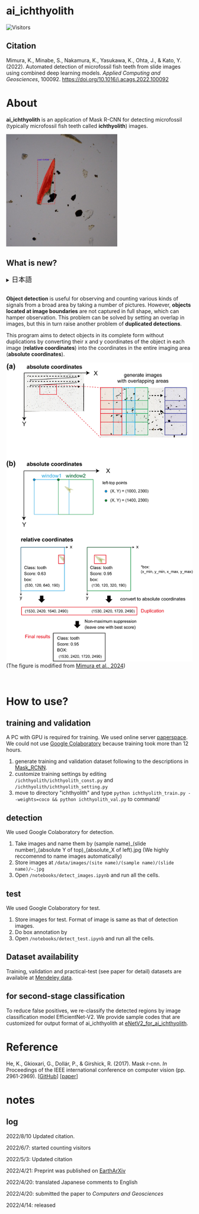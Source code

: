# ai_ichthyolith
![Visitors](https://visitor-badge.glitch.me/badge?page_id=KazuhideMimura/ai_ichthyolith&left_color=gray&right_color=blue)

## Citation
Mimura, K., Minabe, S., Nakamura, K., Yasukawa, K., Ohta, J., & Kato, Y. (2022). Automated detection of microfossil fish teeth from slide images using combined deep learning models. *Applied Computing and Geosciences*, 100092. https://doi.org/10.1016/j.acags.2022.100092

# About
**ai_ichthyolith** is an application of Mask R-CNN for detecting microfossil (typically microfossil fish teeth called **ichthyolith**) images.

<img src="/images_for_github/detect_example.jpg" width="300">
<br>

## What is new?
<details><summary><span style="font-size: 130%">
日本語
</span></summary><div>

多数の画像を撮影して**物体検出**にかけることにより，広範囲から対象を観察したりカウントしたりすることが可能です．
しかし，範囲を分割して撮影すると，**画像の境界に存在する粒子**が完全な形状で撮影されないという問題があります．
この問題は，範囲に重なりを設定して撮影することで解決できますが，今度は１つの物体が**重複**して検出されるという別の問題が生じます
<br>

本プログラムでは，各画像中での x, y 座標（**相対座標**）を，全体の撮影範囲の中での X, Y 座標（**絶対座標**）に変換することにより，重複を防ぎながら完全な形状で検出することを目的としています．

</div></details><br>


**Object detection** is useful for observing and counting various kinds of signals from a broad area by taking a number of pictures.
However, **objects located at image boundaries** are not captured in full shape, which can hamper observation. 
This problem can be solved by setting an overlap in images, but this in turn raise another problem of **duplicated detections**.
<br>

This program aims to detect objects in its complete form without duplications by converting their x and y coordinates of the object in each image (**relative coordinates**) into the coordinates in the entire imaging area (**absolute coordinates**).

![image3](/images_for_github/Non_max_suppression.png)
(The figure is modified from [Mimura et al., 2024](https://doi.org/10.1029/2023EA003122))

<br>

# How to use?
## training and validation
A PC with GPU is required for training. We used online server [paperspace](https://www.paperspace.com/). We could not use [Google Colaboratory](https://colab.research.google.com/?hl=en) because training took more than 12 hours.

1. generate training and validation dataset following to the descriptions in [Mask_RCNN](https://github.com/matterport/Mask_RCNN/).
2. customize training settings by editing `/ichthyolith/ichthyolith_const.py` and `/ichthyolith/ichthyolith_setting.py`
3. move to directory "ichthyolith" and type `python ichthyolith_train.py --weights=coco && python ichthyolith_val.py` to command/

## detection
We used Google Colaboratory for detection.

1. Take images and name them by (sample name)\_(slide number)\_(absolute Y of top)\_(absolute_X of left).jpg (We highly reccomennd to name images automatically)
2. Store images at `/data/images/(site name)/(sample name)/(slide name)/~.jpg`
3. Open `/notebooks/detect_images.ipynb` and run all the cells.

## test
We used Google Colaboratory for test.

1. Store images for test. Format of image is same as that of detection images.
2. Do box annotation by  
3. Open `/notebooks/detect_test.ipynb` and run all the cells.


## Dataset availability
Training, validation and practical-test (see paper for detail) datasets are available at [Mendeley data](https://data.mendeley.com/datasets/zdpz6m9gzf/1).

## for second-stage classification
To reduce false positives, we re-classify the detected regions by image classification model EfficientNet-V2. We provide sample codes that are customized for output format of ai_ichthyolith at [eNetV2_for_ai_ichthyolith](https://github.com/KazuhideMimura/eNetV2_for_ai_ichthyolith).

# Reference
He, K., Gkioxari, G., Dollár, P., & Girshick, R. (2017). Mask r-cnn. *In* Proceedings of the IEEE international conference on computer vision (pp. 2961-2969). [[GitHub](https://github.com/matterport/Mask_RCNN)] [[paper](https://openaccess.thecvf.com/content_iccv_2017/html/He_Mask_R-CNN_ICCV_2017_paper.html)]

# notes
## log
2022/8/10 Updated citation.

2022/6/7: started counting visitors

2022/5/3: Updated citation

2022/4/21: Preprint was published on [EarthArXiv](https://doi.org/10.31223/X5BD11)

2022/4/20: translated Japanese comments to English

2022/4/20: submitted the paper to *Computers and Geosciences*

2022/4/14: released
